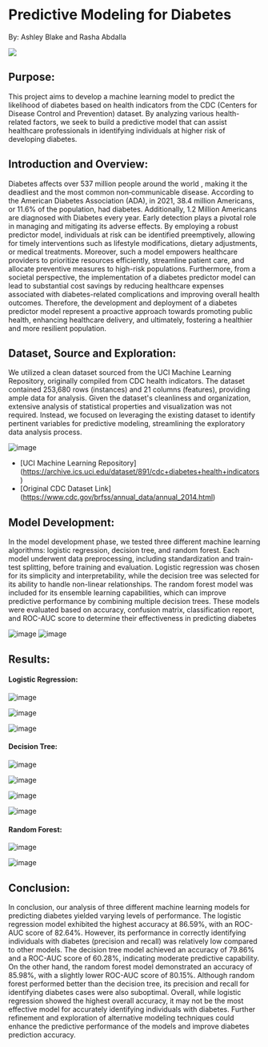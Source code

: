 # Predictive Modeling for Diabetes
By: Ashley Blake and Rasha Abdalla

![](https://d2jx2rerrg6sh3.cloudfront.net/image-handler/ts/20221215080726/ri/1350/src/images/news/ImageForNews_733883_16711528404605542.jpg)

## Purpose: 
This project aims to develop a machine learning model to predict the likelihood of diabetes based on health indicators from the CDC (Centers for Disease Control and Prevention) dataset. By analyzing various health-related factors, we seek to build a predictive model that can assist healthcare professionals in identifying individuals at higher risk of developing diabetes.

## Introduction and Overview:
Diabetes affects  over 537 million people around the world , making it the deadliest and the most common non‐communicable disease.  According to the American Diabetes Association (ADA), in 2021, 38.4 million Americans, or 11.6% of the population, had diabetes. Additionally, 1.2 Million Americans are diagnosed with Diabetes every year. Early detection plays a pivotal role in managing and mitigating its adverse effects. By employing a robust predictor model, individuals at risk can be identified preemptively, allowing for timely interventions such as lifestyle modifications, dietary adjustments, or medical treatments. Moreover, such a model empowers healthcare providers to prioritize resources efficiently, streamline patient care, and allocate preventive measures to high-risk populations. Furthermore, from a societal perspective, the implementation of a diabetes predictor model can lead to substantial cost savings by reducing healthcare expenses associated with diabetes-related complications and improving overall health outcomes. Therefore, the development and deployment of a diabetes predictor model represent a proactive approach towards promoting public health, enhancing healthcare delivery, and ultimately, fostering a healthier and more resilient population.

## Dataset, Source and Exploration:
We utilized a clean dataset sourced from the UCI Machine Learning Repository, originally compiled from CDC health indicators. The dataset contained 253,680 rows (instances) and 21 columns (features), providing ample data for analysis. Given the dataset's cleanliness and organization, extensive analysis of statistical properties and visualization was not required. Instead, we focused on leveraging the existing dataset to identify pertinent variables for predictive modeling, streamlining the exploratory data analysis process.

![image](https://github.com/AshleyB1021/Project-4/blob/1cbd6ea6cbae89ef01753ad4ae7dc2a314e7d7ef/Visualizations/Images/Data%20screenshot.png)


* [UCI Machine Learning Repository] (https://archive.ics.uci.edu/dataset/891/cdc+diabetes+health+indicators)
* [Original CDC Dataset Link] (https://www.cdc.gov/brfss/annual_data/annual_2014.html)


## Model Development:
In the model development phase, we tested three different machine learning algorithms: logistic regression, decision tree, and random forest. Each model underwent data preprocessing, including standardization and train-test splitting, before training and evaluation. Logistic regression was chosen for its simplicity and interpretability, while the decision tree was selected for its ability to handle non-linear relationships. The random forest model was included for its ensemble learning capabilities, which can improve predictive performance by combining multiple decision trees. These models were evaluated based on accuracy, confusion matrix, classification report, and ROC-AUC score to determine their effectiveness in predicting diabetes

![image](https://github.com/AshleyB1021/Project-4/blob/1cbd6ea6cbae89ef01753ad4ae7dc2a314e7d7ef/Visualizations/Images/Code%20Screenshot.png)
![image](https://github.com/AshleyB1021/Project-4/blob/f453dc83845d6c63ddbbc426858161d1ce331bbf/Visualizations/Images/Code%20Snippet.png) 

## Results:
#### Logistic Regression:

![image](Visualizations/Feature_Importance_LogisticRegression.png)

![image](Visualizations/LogisticRegression_RocCurve.png) 

![image](https://github.com/AshleyB1021/Project-4/blob/1619dfe29e9ad934ce600a79679ca7d6775a8eac/Visualizations/Confusion%20Matrix_Logistic%20Regression.png) 


#### Decision Tree:

![image](https://github.com/AshleyB1021/Project-4/blob/1619dfe29e9ad934ce600a79679ca7d6775a8eac/Visualizations/Decision%20Tree.png)

![image](https://github.com/AshleyB1021/Project-4/blob/1619dfe29e9ad934ce600a79679ca7d6775a8eac/Visualizations/Feature%20Importance_Decision%20Tree.png)

![image](https://github.com/AshleyB1021/Project-4/blob/1619dfe29e9ad934ce600a79679ca7d6775a8eac/Visualizations/Roc%20Curve_Decision%20Tree.png)

![image](Visualizations/Confusion%20Matrix_Decision%20Tree.png)



#### Random Forest: 

![image](https://github.com/AshleyB1021/Project-4/blob/1619dfe29e9ad934ce600a79679ca7d6775a8eac/Visualizations/Feauture%20Importance_Random%20Tree.png)

![image](https://github.com/AshleyB1021/Project-4/blob/1619dfe29e9ad934ce600a79679ca7d6775a8eac/Visualizations/Confusion%20Matrix_%20Random%20Forest.png)










 


## Conclusion:

In conclusion, our analysis of three different machine learning models for predicting diabetes yielded varying levels of performance. The logistic regression model exhibited the highest accuracy at 86.59%, with an ROC-AUC score of 82.64%. However, its performance in correctly identifying individuals with diabetes (precision and recall) was relatively low compared to other models. The decision tree model achieved an accuracy of 79.86% and a ROC-AUC score of 60.28%, indicating moderate predictive capability. On the other hand, the random forest model demonstrated an accuracy of 85.98%, with a slightly lower ROC-AUC score of 80.15%. Although random forest performed better than the decision tree, its precision and recall for identifying diabetes cases were also suboptimal. Overall, while logistic regression showed the highest overall accuracy, it may not be the most effective model for accurately identifying individuals with diabetes. Further refinement and exploration of alternative modeling techniques could enhance the predictive performance of the models and improve diabetes prediction accuracy.
